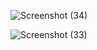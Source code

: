 

![Screenshot (34)](https://github.com/PeGa102/Infrastructure-as-code/assets/138267157/58e3b7b4-f102-4422-9c6e-a9831d01b813)


![Screenshot (33)](https://github.com/PeGa102/Infrastructure-as-code/assets/138267157/c5614bff-0f04-4cc9-b39a-763c43fdcc41)

